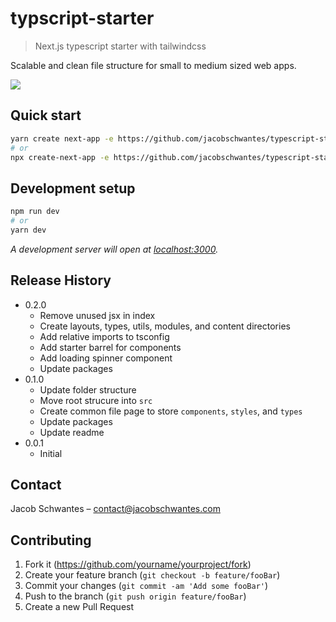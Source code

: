# typscript-starter
> Next.js typescript starter with tailwindcss


Scalable and clean file structure for small to medium sized web apps.

![](https://i.imgur.com/npgkUEn.jpeg)

## Quick start

```sh
yarn create next-app -e https://github.com/jacobschwantes/typescript-starter
# or
npx create-next-app -e https://github.com/jacobschwantes/typescript-starter
```

## Development setup

```sh
npm run dev
# or
yarn dev
```

_A development server will open at [localhost:3000][wiki]._


## Release History
* 0.2.0
    * Remove unused jsx in index
    * Create layouts, types, utils, modules, and content directories
    * Add relative imports to tsconfig
    * Add starter barrel for components
    * Add loading spinner component
    * Update packages
* 0.1.0
    * Update folder structure
    * Move root strucure into `src`
    * Create common file page to store `components`, `styles`, and `types`
    * Update packages
    * Update readme
* 0.0.1
    * Initial

## Contact

Jacob Schwantes – contact@jacobschwantes.com


## Contributing

1. Fork it (<https://github.com/yourname/yourproject/fork>)
2. Create your feature branch (`git checkout -b feature/fooBar`)
3. Commit your changes (`git commit -am 'Add some fooBar'`)
4. Push to the branch (`git push origin feature/fooBar`)
5. Create a new Pull Request

<!-- Markdown link & img dfn's -->
[npm-image]: https://img.shields.io/npm/v/datadog-metrics.svg?style=flat-square
[npm-url]: https://npmjs.org/package/datadog-metrics
[npm-downloads]: https://img.shields.io/npm/dm/datadog-metrics.svg?style=flat-square
[travis-image]: https://img.shields.io/travis/dbader/node-datadog-metrics/master.svg?style=flat-square
[travis-url]: https://travis-ci.org/dbader/node-datadog-metrics
[wiki]: http://localhost:3000